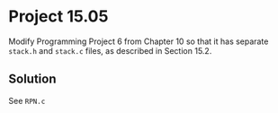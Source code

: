 # Project 15.05

Modify Programming Project 6 from Chapter 10 so that it has separate `stack.h` and
`stack.c` files, as described in Section 15.2.

## Solution

See `RPN.c`
